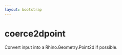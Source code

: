 ```yaml
---
layout: bootstrap
---
```


# coerce2dpoint

Convert input into a Rhino.Geometry.Point2d if possible.


